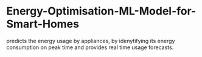 # Energy-Optimisation-ML-Model-for-Smart-Homes

predicts the energy usage by appliances, by idenytifying its energy consumption on peak time and provides real time usage forecasts.

